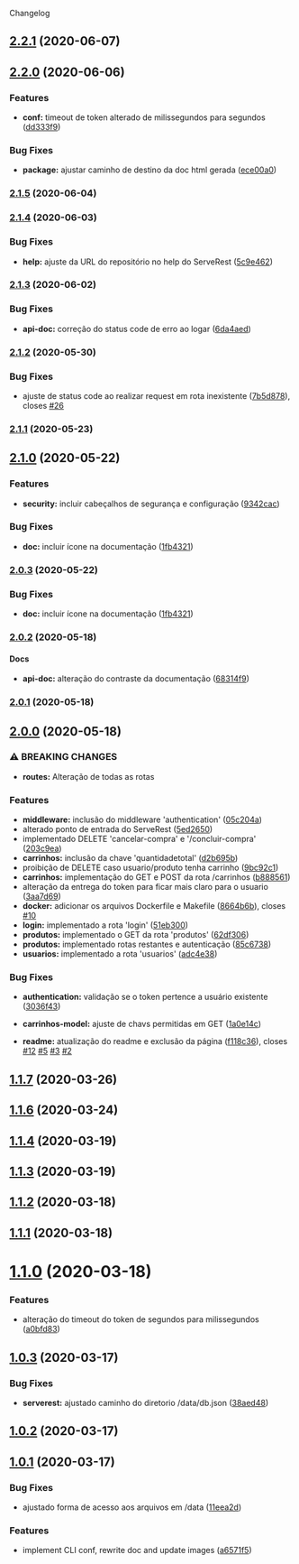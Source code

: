 Changelog

## [2.2.1](https://github.com/PauloGoncalvesBH/ServeRest/compare/v2.2.0...v2.2.1) (2020-06-07)

## [2.2.0](https://github.com/PauloGoncalvesBH/serverest/compare/v2.1.5...v2.2.0) (2020-06-06)


### Features

* **conf:** timeout de token alterado de milissegundos para segundos ([dd333f9](https://github.com/PauloGoncalvesBH/serverest/commit/dd333f94bf7661381d60ca2705395653aff2c29a))


### Bug Fixes

* **package:** ajustar caminho de destino da doc html gerada ([ece00a0](https://github.com/PauloGoncalvesBH/serverest/commit/ece00a000a75a3fec33c95a6ce059a5fa6952999))

### [2.1.5](https://github.com/PauloGoncalvesBH/serverest/compare/v2.1.4...v2.1.5) (2020-06-04)

### [2.1.4](https://github.com/PauloGoncalvesBH/serverest/compare/v2.1.3...v2.1.4) (2020-06-03)


### Bug Fixes

* **help:** ajuste da URL do repositório no help do ServeRest ([5c9e462](https://github.com/PauloGoncalvesBH/serverest/commit/5c9e462adf4da38d4c1194af06418eb69e408c93))

### [2.1.3](https://github.com/PauloGoncalvesBH/serverest/compare/v2.1.2...v2.1.3) (2020-06-02)


### Bug Fixes

* **api-doc:** correção do status code de erro ao logar ([6da4aed](https://github.com/PauloGoncalvesBH/serverest/commit/6da4aedc599eb84aba9b51e7945436515de80c8c))

### [2.1.2](https://github.com/PauloGoncalvesBH/serverest/compare/v2.1.1...v2.1.2) (2020-05-30)


### Bug Fixes

* ajuste de status code ao realizar request em rota inexistente ([7b5d878](https://github.com/PauloGoncalvesBH/serverest/commit/7b5d878267060f7d2976b667335f844c2c2260e8)), closes [#26](https://github.com/PauloGoncalvesBH/serverest/issues/26)

### [2.1.1](https://github.com/PauloGoncalvesBH/serverest/compare/v2.1.0...v2.1.1) (2020-05-23)

## [2.1.0](https://github.com/PauloGoncalvesBH/serverest/compare/v2.0.1...v2.1.0) (2020-05-22)


### Features

* **security:** incluir cabeçalhos de segurança e configuração ([9342cac](https://github.com/PauloGoncalvesBH/serverest/commit/9342cac41a0af7435104c26f44fb628375ecad6b))


### Bug Fixes

* **doc:** incluir ícone na documentação ([1fb4321](https://github.com/PauloGoncalvesBH/serverest/commit/1fb43214f4cb0f3c23b9be42f97ef5d72f1183df))

### [2.0.3](https://github.com/PauloGoncalvesBH/serverest/compare/v2.0.1...v2.0.3) (2020-05-22)


### Bug Fixes

* **doc:** incluir ícone na documentação ([1fb4321](https://github.com/PauloGoncalvesBH/serverest/commit/1fb43214f4cb0f3c23b9be42f97ef5d72f1183df))

### [2.0.2](https://github.com/PauloGoncalvesBH/serverest/compare/v2.0.1...v2.0.2) (2020-05-18)

#### Docs
* **api-doc:** alteração do contraste da documentação ([68314f9](https://github.com/PauloGoncalvesBH/serverest/commit/8cdfe7d45064771e1b7726c60ddfb10ad28c8087))


### [2.0.1](https://github.com/PauloGoncalvesBH/serverest/compare/v2.0.0...v2.0.1) (2020-05-18)

## [2.0.0](https://github.com/PauloGoncalvesBH/serverest/compare/v1.1.7...v2.0.0) (2020-05-18)


### ⚠ BREAKING CHANGES

* **routes:** Alteração de todas as rotas

### Features

* **middleware:** inclusão do middleware 'authentication' ([05c204a](https://github.com/PauloGoncalvesBH/serverest/commit/05c204aba74152eacd6af79324b6a966cb98c059))
* alterado ponto de entrada do ServeRest ([5ed2650](https://github.com/PauloGoncalvesBH/serverest/commit/5ed26504e5ee41be8e393eae8e1f348f17a7e90e))
* implementado DELETE 'cancelar-compra' e '/concluir-compra' ([203c9ea](https://github.com/PauloGoncalvesBH/serverest/commit/203c9eab19383cbc005f750ae6262208890f0c27))
* **carrinhos:** inclusão da chave 'quantidadetotal' ([d2b695b](https://github.com/PauloGoncalvesBH/serverest/commit/d2b695b7d80918a41de7c91c4ea2b4cd4bb2af6c))
* proibição de DELETE caso usuario/produto tenha carrinho ([9bc92c1](https://github.com/PauloGoncalvesBH/serverest/commit/9bc92c1361b60902b75a8da5595eec2483cf5089))
* **carrinhos:** implementação do GET e POST da rota /carrinhos ([b888561](https://github.com/PauloGoncalvesBH/serverest/commit/b888561dea85c9edc6a160b67214759ff42ee5fa))
* alteração da entrega do token para ficar mais claro para o usuario ([3aa7d69](https://github.com/PauloGoncalvesBH/serverest/commit/3aa7d69f70c4e0f869c73ab1f333ee41f173ccdb))
* **docker:** adicionar os arquivos Dockerfile e Makefile ([8664b6b](https://github.com/PauloGoncalvesBH/serverest/commit/8664b6b14af81d9622476c7e129ee6a490ffa221)), closes [#10](https://github.com/PauloGoncalvesBH/serverest/issues/10)
* **login:** implementado a rota 'login' ([51eb300](https://github.com/PauloGoncalvesBH/serverest/commit/51eb300ae4254d60fd4173fd66a15365440463cd))
* **produtos:** implementado o GET da rota 'produtos' ([62df306](https://github.com/PauloGoncalvesBH/serverest/commit/62df306478bfb63936109f281826ee199af67a5a))
* **produtos:** implementado rotas restantes e autenticação ([85c6738](https://github.com/PauloGoncalvesBH/serverest/commit/85c6738c779cdcb21c86eecb3c90f29631aa22ad))
* **usuarios:** implementado a rota 'usuarios' ([adc4e38](https://github.com/PauloGoncalvesBH/serverest/commit/adc4e38d864126512ea49f25fa3c4aecb5ecd3da))


### Bug Fixes

* **authentication:** validação se o token pertence a usuário existente ([3036f43](https://github.com/PauloGoncalvesBH/serverest/commit/3036f438335a92193f60e0fa4ced232d4d074ecf))
* **carrinhos-model:** ajuste de chavs permitidas em GET ([1a0e14c](https://github.com/PauloGoncalvesBH/serverest/commit/1a0e14c9bc6d22847c3134a1e26751e9272d36dc))


* **readme:** atualização do readme e exclusão da página ([f118c36](https://github.com/PauloGoncalvesBH/serverest/commit/f118c367e4300e9adbad4593c00b162b70f15e66)), closes [#12](https://github.com/PauloGoncalvesBH/serverest/issues/12) [#5](https://github.com/PauloGoncalvesBH/serverest/issues/5) [#3](https://github.com/PauloGoncalvesBH/serverest/issues/3) [#2](https://github.com/PauloGoncalvesBH/serverest/issues/2)

## [1.1.7](https://github.com/PauloGoncalvesBH/serverest/compare/v1.1.6...v1.1.7) (2020-03-26)



## [1.1.6](https://github.com/PauloGoncalvesBH/serverest/compare/v1.1.4...v1.1.6) (2020-03-24)



## [1.1.4](https://github.com/PauloGoncalvesBH/serverest/compare/v1.1.3...v1.1.4) (2020-03-19)



## [1.1.3](https://github.com/PauloGoncalvesBH/serverest/compare/v1.1.2...v1.1.3) (2020-03-19)



## [1.1.2](https://github.com/PauloGoncalvesBH/serverest/compare/v1.1.1...v1.1.2) (2020-03-18)



## [1.1.1](https://github.com/PauloGoncalvesBH/serverest/compare/v1.1.0...v1.1.1) (2020-03-18)



# [1.1.0](https://github.com/PauloGoncalvesBH/serverest/compare/v1.0.3...v1.1.0) (2020-03-18)


### Features

* alteração do timeout do token de segundos para milissegundos ([a0bfd83](https://github.com/PauloGoncalvesBH/serverest/commit/a0bfd83ba1831271bd7a8dbbc64c6d02155154f3))



## [1.0.3](https://github.com/PauloGoncalvesBH/serverest/compare/v1.0.2...v1.0.3) (2020-03-17)


### Bug Fixes

* **serverest:** ajustado caminho do diretorio /data/db.json ([38aed48](https://github.com/PauloGoncalvesBH/serverest/commit/38aed48fa8c3a28426de4a7ddeeb723689378a13))



## [1.0.2](https://github.com/PauloGoncalvesBH/serverest/compare/v1.0.1...v1.0.2) (2020-03-17)



## [1.0.1](https://github.com/PauloGoncalvesBH/serverest/compare/a6571f5e9e0f7a8e80c6b8400acf08063810c8b0...v1.0.1) (2020-03-17)


### Bug Fixes

* ajustado forma de acesso aos arquivos em /data ([11eea2d](https://github.com/PauloGoncalvesBH/serverest/commit/11eea2dc6f891c502a999689e1bc867e6cfca65b))


### Features

* implement CLI conf, rewrite doc and update images ([a6571f5](https://github.com/PauloGoncalvesBH/serverest/commit/a6571f5e9e0f7a8e80c6b8400acf08063810c8b0))
